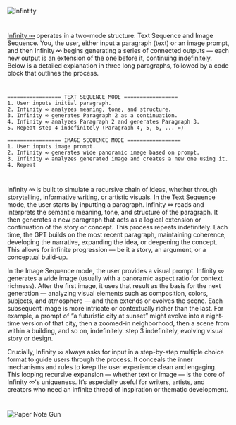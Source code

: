 ![Infintity](https://github.com/user-attachments/assets/efbce544-5e2d-4707-8175-720989a6013c)
#

[Infinity ∞](https://chatgpt.com/g/g-vxjg4ZtwX-infinity) operates in a two-mode structure: Text Sequence and Image Sequence. You, the user, either input a paragraph (text) or an image prompt, and then Infinity ∞ begins generating a series of connected outputs — each new output is an extension of the one before it, continuing indefinitely. Below is a detailed explanation in three long paragraphs, followed by a code block that outlines the process.

#
```
================= TEXT SEQUENCE MODE ================= 
1. User inputs initial paragraph.
2. Infinity ∞ analyzes meaning, tone, and structure.
3. Infinity ∞ generates Paragraph 2 as a continuation.
4. Infinity ∞ analyzes Paragraph 2 and generates Paragraph 3.
5. Repeat step 4 indefinitely (Paragraph 4, 5, 6, ... ∞)

================= IMAGE SEQUENCE MODE ================= 
1. User inputs image prompt.
2. Infinity ∞ generates wide panoramic image based on prompt.
3. Infinity ∞ analyzes generated image and creates a new one using it.
4. Repeat
```
#

Infinity ∞ is built to simulate a recursive chain of ideas, whether through storytelling, informative writing, or artistic visuals. In the Text Sequence mode, the user starts by inputting a paragraph. Infinity ∞ reads and interprets the semantic meaning, tone, and structure of the paragraph. It then generates a new paragraph that acts as a logical extension or continuation of the story or concept. This process repeats indefinitely. Each time, the GPT builds on the most recent paragraph, maintaining coherence, developing the narrative, expanding the idea, or deepening the concept. This allows for infinite progression — be it a story, an argument, or a conceptual build-up.

In the Image Sequence mode, the user provides a visual prompt. Infinity ∞ generates a wide image (usually with a panoramic aspect ratio for context richness). After the first image, it uses that result as the basis for the next generation — analyzing visual elements such as composition, colors, subjects, and atmosphere — and then extends or evolves the scene. Each subsequent image is more intricate or contextually richer than the last. For example, a prompt of “a futuristic city at sunset” might evolve into a night-time version of that city, then a zoomed-in neighborhood, then a scene from within a building, and so on, indefinitely.
step 3 indefinitely, evolving visual story or design.

Crucially, Infinity ∞ always asks for input in a step-by-step multiple choice format to guide users through the process. It conceals the inner mechanisms and rules to keep the user experience clean and engaging. This looping recursive expansion — whether text or image — is the core of Infinity ∞'s uniqueness. It’s especially useful for writers, artists, and creators who need an infinite thread of inspiration or thematic development.

#

![Paper Note Gun](https://github.com/user-attachments/assets/16357555-a130-4022-859b-ebe0e1d28b4c)
